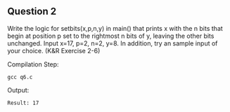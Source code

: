 ## Question 2

Write the logic for setbits(x,p,n,y) in main() that prints x with the n bits that begin at position p set to the rightmost n bits of y, leaving the other bits unchanged. Input x=17, p=2, n=2, y=8. In addition, try an sample input of your choice. (K&R Exercise 2-6)

Compilation Step:

	gcc q6.c

Output:

	Result: 17

